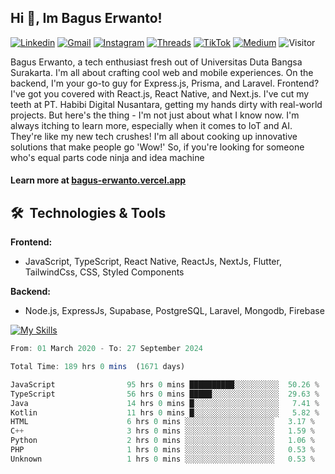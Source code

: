 ## Hi 👋, Im Bagus Erwanto!

[![Linkedin](https://img.shields.io/badge/-baguserwanto-blue?style=flat&logo=Linkedin&logoColor=white)](https://www.linkedin.com/in/baguserwanto/)
[![Gmail](https://img.shields.io/badge/-bagus251001@gmail.com-c14438?style=flat&logo=Gmail&logoColor=white)](mailto:bagus251001@gmail.com)
[![Instagram](https://img.shields.io/badge/-bagus_64byte-e4405f?style=flat&logo=Instagram&logoColor=white)](https://www.instagram.com/bagus_64byte/)
[![Threads](https://img.shields.io/badge/-bagus_64byte-000000?style=flat&logo=threads&logoColor=white)](https://www.threads.net/@bagus_64byte)
[![TikTok](https://img.shields.io/badge/-erwantax-black?style=flat&logo=TikTok&logoColor=white)](https://www.tiktok.com/@erwantax)
[![Medium](https://img.shields.io/badge/-@bagus251001-black?style=flat&logo=Medium&logoColor=white)](https://medium.com/@bagus251001)
![Visitor](https://komarev.com/ghpvc/?username=volumeee&label=Visitor&color=2bbc8a)

Bagus Erwanto, a tech enthusiast fresh out of Universitas Duta Bangsa Surakarta. I'm all about crafting cool web and mobile experiences. On the backend, I'm your go-to guy for Express.js, Prisma, and Laravel. Frontend? I've got you covered with React.js, React Native, and Next.js. I've cut my teeth at PT. Habibi Digital Nusantara, getting my hands dirty with real-world projects. But here's the thing - I'm not just about what I know now. I'm always itching to learn more, especially when it comes to IoT and AI. They're like my new tech crushes! I'm all about cooking up innovative solutions that make people go 'Wow!' So, if you're looking for someone who's equal parts code ninja and idea machine

#### Learn more at [bagus-erwanto.vercel.app](https://bagus-erwanto.vercel.app/about)


## 🛠 &nbsp;Technologies & Tools

**Frontend:**
- JavaScript, TypeScript, React Native, ReactJs, NextJs, Flutter, TailwindCss, CSS, Styled Components

**Backend:**
- Node.js, ExpressJs, Supabase, PostgreSQL, Laravel, Mongodb, Firebase

[![My Skills](https://skillicons.dev/icons?i=javascript,react,typescript,nextjs,java,kotlin,python,html,css,tailwind,nodejs,express,mysql,mongodb,prisma,figma,supabase,postgresql,laravel,firebase,vite,webpack,vercel,git,github,githubactions,androidstudio,arduino,postman,tensorflow&theme=light)](https://skillicons.dev)

<!-- language_times_start -->
```typescript
From: 01 March 2020 - To: 27 September 2024

Total Time: 189 hrs 0 mins  (1671 days)

JavaScript                95 hrs 0 mins ██████████░░░░░░░░░░  50.26 %
TypeScript                56 hrs 0 mins █████░░░░░░░░░░░░░░░  29.63 %
Java                      14 hrs 0 mins █░░░░░░░░░░░░░░░░░░░   7.41 %
Kotlin                    11 hrs 0 mins █░░░░░░░░░░░░░░░░░░░   5.82 %
HTML                      6 hrs 0 mins ░░░░░░░░░░░░░░░░░░░░   3.17 %
C++                       3 hrs 0 mins ░░░░░░░░░░░░░░░░░░░░   1.59 %
Python                    2 hrs 0 mins ░░░░░░░░░░░░░░░░░░░░   1.06 %
PHP                       1 hrs 0 mins ░░░░░░░░░░░░░░░░░░░░   0.53 %
Unknown                   1 hrs 0 mins ░░░░░░░░░░░░░░░░░░░░   0.53 %
```
<!-- language_times_end -->
